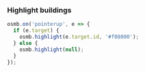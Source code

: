 ### Highlight buildings

~~~ javascript
osmb.on('pointerup', e => {
  if (e.target) {
    osmb.highlight(e.target.id, '#f08000');
  } else {
    osmb.highlight(null);
  }
});
~~~
